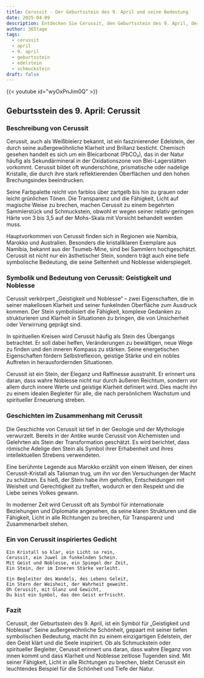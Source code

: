 ```yaml
---
title: Cerussit - Der Geburtsstein des 9. April und seine Bedeutung
date: 2025-04-09
description: Entdecken Sie Cerussit, den Geburtsstein des 9. April, der Geistigkeit und Noblesse symbolisiert. Seine Symbolik und Geschichte werden Sie inspirieren.
author: 365tage
tags:
  - cerussit
  - april
  - 9. april
  - geburtsstein
  - edelstein
  - schmuckstein
draft: false
---
```


{{< youtube id="wyOxPnJim0Q" >}}

## Geburtsstein des 9. April: Cerussit

### Beschreibung von Cerussit

Cerussit, auch als Weißbleierz bekannt, ist ein faszinierender Edelstein, der durch seine außergewöhnliche Klarheit und Brillanz besticht. Chemisch gesehen handelt es sich um ein Bleicarbonat (PbCO₃), das in der Natur häufig als Sekundärmineral in der Oxidationszone von Blei-Lagerstätten vorkommt. Cerussit bildet oft wunderschöne, prismatische oder nadelige Kristalle, die durch ihre stark reflektierenden Oberflächen und den hohen Brechungsindex beeindrucken.

Seine Farbpalette reicht von farblos über zartgelb bis hin zu grauen oder leicht grünlichen Tönen. Die Transparenz und die Fähigkeit, Licht auf magische Weise zu brechen, machen Cerussit zu einem begehrten Sammlerstück und Schmuckstein, obwohl er wegen seiner relativ geringen Härte von 3 bis 3,5 auf der Mohs-Skala mit Vorsicht behandelt werden muss.

Hauptvorkommen von Cerussit finden sich in Regionen wie Namibia, Marokko und Australien. Besonders die kristallklaren Exemplare aus Namibia, bekannt aus der Tsumeb-Mine, sind bei Sammlern hochgeschätzt. Cerussit ist nicht nur ein ästhetischer Stein, sondern trägt auch eine tiefe symbolische Bedeutung, die seine Seltenheit und Noblesse widerspiegelt.

### Symbolik und Bedeutung von Cerussit: Geistigkeit und Noblesse

Cerussit verkörpert „Geistigkeit und Noblesse“ – zwei Eigenschaften, die in seiner makellosen Klarheit und seiner funkelnden Oberfläche zum Ausdruck kommen. Der Stein symbolisiert die Fähigkeit, komplexe Gedanken zu strukturieren und Klarheit in Situationen zu bringen, die von Unsicherheit oder Verwirrung geprägt sind.

In spirituellen Kreisen wird Cerussit häufig als Stein des Übergangs betrachtet. Er soll dabei helfen, Veränderungen zu bewältigen, neue Wege zu finden und den inneren Kompass zu stärken. Seine energetischen Eigenschaften fördern Selbstreflexion, geistige Stärke und ein nobles Auftreten in herausfordernden Situationen.

Cerussit ist ein Stein, der Eleganz und Raffinesse ausstrahlt. Er erinnert uns daran, dass wahre Noblesse nicht nur durch äußeren Reichtum, sondern vor allem durch innere Werte und geistige Klarheit definiert wird. Dies macht ihn zu einem idealen Begleiter für alle, die nach persönlichem Wachstum und spiritueller Erneuerung streben.

### Geschichten im Zusammenhang mit Cerussit

Die Geschichte von Cerussit ist tief in der Geologie und der Mythologie verwurzelt. Bereits in der Antike wurde Cerussit von Alchemisten und Gelehrten als Stein der Transformation geschätzt. Es wird berichtet, dass römische Adelige den Stein als Symbol ihrer Erhabenheit und ihres intellektuellen Strebens verwendeten.

Eine berühmte Legende aus Marokko erzählt von einem Weisen, der einen Cerussit-Kristall als Talisman trug, um ihn vor den Versuchungen der Macht zu schützen. Es hieß, der Stein habe ihm geholfen, Entscheidungen mit Weisheit und Gerechtigkeit zu treffen, wodurch er den Respekt und die Liebe seines Volkes gewann.

In moderner Zeit wird Cerussit oft als Symbol für internationale Beziehungen und Diplomatie angesehen, da seine klaren Strukturen und die Fähigkeit, Licht in alle Richtungen zu brechen, für Transparenz und Zusammenarbeit stehen.

### Ein von Cerussit inspiriertes Gedicht

```
Ein Kristall so klar, ein Licht so rein,  
Cerussit, ein Juwel im funkelnden Schein.  
Mit Geist und Noblesse, ein Spiegel der Zeit,  
Ein Stein, der im Inneren Stärke verleiht.  

Ein Begleiter des Wandels, des Lebens Geleit,  
Ein Stern der Weisheit, der Wahrheit geweiht.  
Oh Cerussit, mit Glanz und Gewicht,  
Du bist ein Symbol, das den Geist erfrischt.  
```

### Fazit

Cerussit, der Geburtsstein des 9. April, ist ein Symbol für „Geistigkeit und Noblesse“. Seine außergewöhnliche Schönheit, gepaart mit seiner tiefen symbolischen Bedeutung, macht ihn zu einem einzigartigen Edelstein, der den Geist klärt und die Seele inspiriert. Ob als Schmuckstein oder spiritueller Begleiter, Cerussit erinnert uns daran, dass wahre Eleganz von innen kommt und dass Klarheit und Noblesse zeitlose Tugenden sind. Mit seiner Fähigkeit, Licht in alle Richtungen zu brechen, bleibt Cerussit ein leuchtendes Beispiel für die Schönheit und Tiefe der Natur.